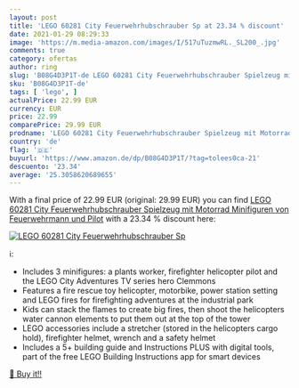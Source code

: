 ```yaml
---
layout: post
title: 'LEGO 60281 City Feuerwehrhubschrauber Sp at 23.34 % discount'
date: 2021-01-29 08:29:33
image: 'https://m.media-amazon.com/images/I/517uTuzmwRL._SL200_.jpg'
comments: true
category: ofertas
author: ring
slug: 'B08G4D3P1T-de LEGO 60281 City Feuerwehrhubschrauber Spielzeug mit...'
sku: 'B08G4D3P1T-de'
tags: [ 'lego', ]
actualPrice: 22.99 EUR
currency: EUR
price: 22.99
comparePrice: 29.99 EUR
prodname: 'LEGO 60281 City Feuerwehrhubschrauber Spielzeug mit Motorrad  Minifiguren von Feuerwehrmann und Pilot'
country: 'de'
flag: '🇩🇪'
buyurl: 'https://www.amazon.de/dp/B08G4D3P1T/?tag=tolees0ca-21'
descuento: '23.34'
average: '25.3058620689655'
---
```


With a final price of 22.99 EUR (original: 29.99 EUR) you can find [LEGO 60281 City Feuerwehrhubschrauber Spielzeug mit Motorrad  Minifiguren von Feuerwehrmann und Pilot](https://www.amazon.de/dp/B08G4D3P1T/?tag=tolees0ca-21) with a  23.34 % discount here:

[![LEGO 60281 City Feuerwehrhubschrauber Sp](https://m.media-amazon.com/images/I/517uTuzmwRL._SL200_.jpg)](https://www.amazon.de/dp/B08G4D3P1T/?tag=tolees0ca-21)

ℹ️:

- Includes 3 minifigures: a plants worker, firefighter helicopter pilot and the LEGO City Adventures TV series hero Clemmons
- Features a fire rescue toy helicopter, motorbike, power station setting and LEGO fires for firefighting adventures at the industrial park
- Kids can stack the flames to create big fires, then shoot the helicopters water cannon elements to put them out at the top of the tower
- LEGO accessories include a stretcher (stored in the helicopters cargo hold), firefighter helmet, wrench and a safety helmet
- Includes a 5+ building guide and Instructions PLUS with digital tools, part of the free LEGO Building Instructions app for smart devices

[🛒 Buy it!!](https://www.amazon.de/dp/B08G4D3P1T/?tag=tolees0ca-21)
